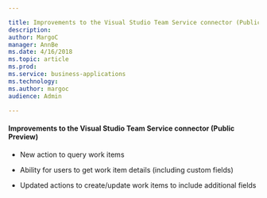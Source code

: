 ```yaml
---

title: Improvements to the Visual Studio Team Service connector (Public Preview)
description: 
author: MargoC
manager: AnnBe
ms.date: 4/16/2018
ms.topic: article
ms.prod: 
ms.service: business-applications
ms.technology: 
ms.author: margoc
audience: Admin

---
```

#### Improvements to the Visual Studio Team Service connector (Public Preview)



-   New action to query work items

-   Ability for users to get work item details (including custom fields)

-   Updated actions to create/update work items to include additional fields
